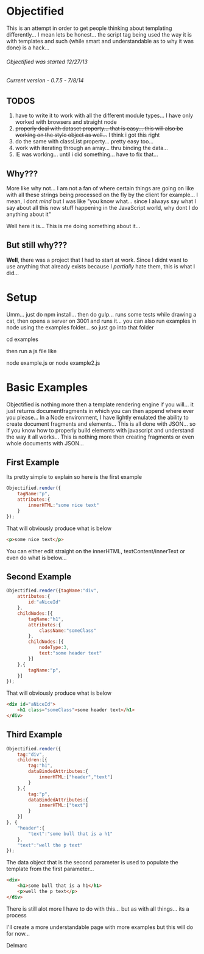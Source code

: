Objectified
===========

This is an attempt in order to get people thinking about templating differently... I mean lets be honest... the script tag being used the way it is with templates and such (while smart and understandable as to why it was done) is a hack...


###### Objectified was started 12/27/13
###### Current version - 0.7.5 - 7/8/14


TODOS
-----

1. have to write it to work with all the different module types... I have only worked with browsers and straight node
2. ~~properly deal with dataset property... that is easy... this will also be working on the style object as well...~~ I think i got this right
3. do the same with classList property... pretty easy too...
4. work with iterating through an array... thru binding the data...
5. IE was working... until i did something... have to fix that...


Why???
------

More like why not... I am not a fan of where certain things are going on like with all these strings being processed on the fly by the client for example... I mean, I dont _mind_ but I was like "you know what... since I always say what I say about all this new stuff happening in the JavaScript world, why dont I do anything about it"

Well here it is... This is me doing something about it...


But still why???
----------------

__Well__, there was a project that I had to start at work. Since I didnt want to use anything that already exists because I _partially_ hate them, this is what I did...


Setup
=====

Umm... just do npm install... then do gulp... runs some tests while drawing a cat, then opens a server on 3001 and runs it... you can also run examples in node using the examples folder... so just go into that folder

cd examples

then run a js file like 

node example.js or node example2.js



Basic Examples
==============

Objectified is nothing more then a template rendering engine if you will... it just returns documentfragments in which you can then append where ever you please... In a Node environment, I have lightly emulated the ability to create document fragments and elements... This is all done with JSON... so if you know how to properly build elements with javascript and understand the way it all works... This is nothing more then creating fragments or even whole documents with JSON...

First Example
-------------

Its pretty simple to explain so here is the first example

```javascript
Objectified.render({
	tagName:"p",
	attributes:{
		innerHTML:"some nice text"
	}
});
```

That will obviously produce what is below

```html
<p>some nice text</p>
```

You can either edit straight on the innerHTML, textContent/innerText or even do what is below...


Second Example
--------------

```javascript
Objectified.render({tagName:"div",
    attributes:{
		id:"aNiceId"
	},
	childNodes:[{
		tagName:"h1",
		attributes:{
			className:"someClass"
		},
		childNodes:[{
			nodeType:3,
			text:"some header text"
		}]
	},{
		tagName:"p",
	}]
});
```

That will obviously produce what is below
```html
<div id="aNiceId">
    <h1 class="someClass">some header text</h1>
</div>
```


Third Example
--------------
```javascript
Objectified.render({
    tag:"div",
    children:[{
        tag:"h1",
        dataBindedAttributes:{
            innerHTML:["header","text"]
        }
    },{
        tag:"p",
        dataBindedAttributes:{
            innerHTML:["text"]
        }
    }]
}, {
    "header":{
        "text":"some bull that is a h1"
    },
    "text":"well the p text"
});
```


The data object that is the second parameter is used to populate the template from the first parameter...

```html
<div>
    <h1>some bull that is a h1</h1>
    <p>well the p text</p>
</div>
```

There is still alot more I have to do with this... but as with all things... its a process

I'll create a more understandable page with more examples but this will do for now...

Delmarc

